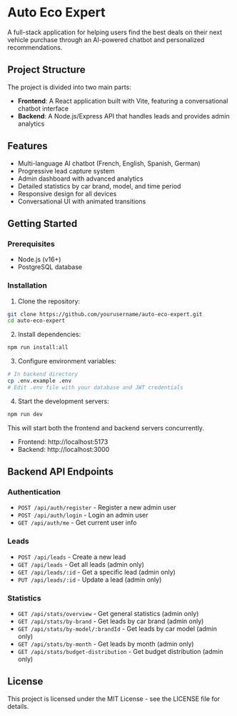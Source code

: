 # Auto Eco Expert

A full-stack application for helping users find the best deals on their next vehicle purchase through an AI-powered chatbot and personalized recommendations.

## Project Structure

The project is divided into two main parts:

- **Frontend**: A React application built with Vite, featuring a conversational chatbot interface
- **Backend**: A Node.js/Express API that handles leads and provides admin analytics

## Features

- Multi-language AI chatbot (French, English, Spanish, German)
- Progressive lead capture system
- Admin dashboard with advanced analytics
- Detailed statistics by car brand, model, and time period
- Responsive design for all devices
- Conversational UI with animated transitions

## Getting Started

### Prerequisites

- Node.js (v16+)
- PostgreSQL database

### Installation

1. Clone the repository:

```bash
git clone https://github.com/yourusername/auto-eco-expert.git
cd auto-eco-expert
```

2. Install dependencies:

```bash
npm run install:all
```

3. Configure environment variables:

```bash
# In backend directory
cp .env.example .env
# Edit .env file with your database and JWT credentials
```

4. Start the development servers:

```bash
npm run dev
```

This will start both the frontend and backend servers concurrently.

- Frontend: http://localhost:5173
- Backend: http://localhost:3000

## Backend API Endpoints

### Authentication

- `POST /api/auth/register` - Register a new admin user
- `POST /api/auth/login` - Login an admin user
- `GET /api/auth/me` - Get current user info

### Leads

- `POST /api/leads` - Create a new lead
- `GET /api/leads` - Get all leads (admin only)
- `GET /api/leads/:id` - Get a specific lead (admin only)
- `PUT /api/leads/:id` - Update a lead (admin only)

### Statistics

- `GET /api/stats/overview` - Get general statistics (admin only)
- `GET /api/stats/by-brand` - Get leads by car brand (admin only)
- `GET /api/stats/by-model/:brandId` - Get leads by car model (admin only)
- `GET /api/stats/by-month` - Get leads by month (admin only)
- `GET /api/stats/budget-distribution` - Get budget distribution (admin only)

## License

This project is licensed under the MIT License - see the LICENSE file for details.